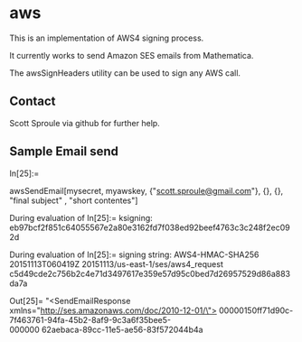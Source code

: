 # aws

This is an implementation of AWS4 signing  process.

It currently works to send Amazon SES emails from Mathematica.

The awsSignHeaders utility can be used to sign any AWS call.


## Contact
Scott Sproule via github for further help.

## Sample Email send
In[25]:= 

awsSendEmail[mysecret, myawskey, {"scott.sproule@gmail.com"}, {}, {}, \
"final subject" , "short contentes"]

During evaluation of In[25]:= ksigning: eb97bcf2f851c64055567e2a80e3162fd7f038ed92beef4763c3c248f2ec092d

During evaluation of In[25]:= signing string: AWS4-HMAC-SHA256
20151113T060419Z
20151113/us-east-1/ses/aws4_request
c5d49cde2c756b2c4e71d3497617e359e57d95c0bed7d26957529d86a883da7a

Out[25]= "<SendEmailResponse \
xmlns=\"http://ses.amazonaws.com/doc/2010-12-01/\">
  <SendEmailResult>
    <MessageId>00000150ff71d90c-7f463761-94fa-45b2-8af9-9c3a6f35bee5-\
000000</MessageId>
  </SendEmailResult>
  <ResponseMetadata>
    <RequestId>62aebaca-89cc-11e5-ae56-83f572044b4a</RequestId>
  </ResponseMetadata>
</SendEmailResponse>
